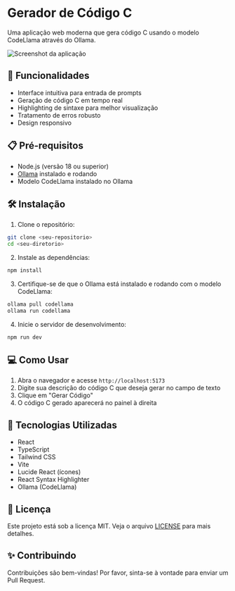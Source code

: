 # Gerador de Código C

Uma aplicação web moderna que gera código C usando o modelo CodeLlama através do Ollama.

![Screenshot da aplicação](https://images.unsplash.com/photo-1555066931-4365d14bab8c?auto=format&fit=crop&q=80&w=1000)

## 🚀 Funcionalidades

- Interface intuitiva para entrada de prompts
- Geração de código C em tempo real
- Highlighting de sintaxe para melhor visualização
- Tratamento de erros robusto
- Design responsivo

## 📋 Pré-requisitos

- Node.js (versão 18 ou superior)
- [Ollama](https://ollama.ai) instalado e rodando
- Modelo CodeLlama instalado no Ollama

## 🛠️ Instalação

1. Clone o repositório:
```bash
git clone <seu-repositorio>
cd <seu-diretorio>
```

2. Instale as dependências:
```bash
npm install
```

3. Certifique-se de que o Ollama está instalado e rodando com o modelo CodeLlama:
```bash
ollama pull codellama
ollama run codellama
```

4. Inicie o servidor de desenvolvimento:
```bash
npm run dev
```

## 💻 Como Usar

1. Abra o navegador e acesse `http://localhost:5173`
2. Digite sua descrição do código C que deseja gerar no campo de texto
3. Clique em "Gerar Código"
4. O código C gerado aparecerá no painel à direita

## 🔧 Tecnologias Utilizadas

- React
- TypeScript
- Tailwind CSS
- Vite
- Lucide React (ícones)
- React Syntax Highlighter
- Ollama (CodeLlama)

## 📝 Licença

Este projeto está sob a licença MIT. Veja o arquivo [LICENSE](LICENSE) para mais detalhes.

## ✨ Contribuindo

Contribuições são bem-vindas! Por favor, sinta-se à vontade para enviar um Pull Request.
